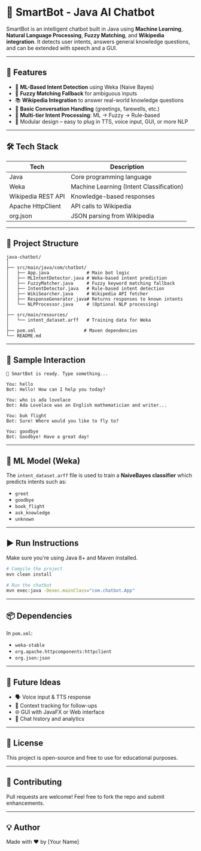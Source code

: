 # 🤖 SmartBot - Java AI Chatbot

SmartBot is an intelligent chatbot built in Java using **Machine Learning**, **Natural Language Processing**, **Fuzzy Matching**, and **Wikipedia integration**. It detects user intents, answers general knowledge questions, and can be extended with speech and a GUI.

---

## 🚀 Features

- 🧠 **ML-Based Intent Detection** using Weka (Naive Bayes)
- 🤝 **Fuzzy Matching Fallback** for ambiguous inputs
- 📚 **Wikipedia Integration** to answer real-world knowledge questions
- 💬 **Basic Conversation Handling** (greetings, farewells, etc.)
- 🔄 **Multi-tier Intent Processing**: ML → Fuzzy → Rule-based
- 🧪 Modular design – easy to plug in TTS, voice input, GUI, or more NLP

---

## 🛠️ Tech Stack

| Tech               | Description                                    |
|--------------------|------------------------------------------------|
| Java               | Core programming language                      |
| Weka               | Machine Learning (Intent Classification)       |
| Wikipedia REST API | Knowledge-based responses                      |
| Apache HttpClient  | API calls to Wikipedia                         |
| org.json           | JSON parsing from Wikipedia                    |

---

## 🧩 Project Structure

```
java-chatbot/
│
├── src/main/java/com/chatbot/
│   ├── App.java              # Main bot logic
│   ├── MLIntentDetector.java # Weka-based intent prediction
│   ├── FuzzyMatcher.java     # Fuzzy keyword matching fallback
│   ├── IntentDetector.java   # Rule-based intent detection
│   ├── WikiSearcher.java     # Wikipedia API fetcher
│   ├── ResponseGenerator.java# Returns responses to known intents
│   └── NLPProcessor.java     # (Optional NLP processing)
│
├── src/main/resources/
│   └── intent_dataset.arff   # Training data for Weka
│
├── pom.xml                  # Maven dependencies
└── README.md
```

---

## 🧪 Sample Interaction

```
🤖 SmartBot is ready. Type something...

You: hello  
Bot: Hello! How can I help you today?

You: who is ada lovelace  
Bot: Ada Lovelace was an English mathematician and writer...

You: buk flight  
Bot: Sure! Where would you like to fly to?

You: goodbye  
Bot: Goodbye! Have a great day!
```

---

## 🧠 ML Model (Weka)

The `intent_dataset.arff` file is used to train a **NaiveBayes classifier** which predicts intents such as:
- `greet`
- `goodbye`
- `book_flight`
- `ask_knowledge`
- `unknown`

---

## ▶️ Run Instructions

Make sure you're using Java 8+ and Maven installed.

```bash
# Compile the project
mvn clean install

# Run the chatbot
mvn exec:java -Dexec.mainClass="com.chatbot.App"
```

---

## 📦 Dependencies

In `pom.xml`:

- `weka-stable`
- `org.apache.httpcomponents:httpclient`
- `org.json:json`

---

## 🔮 Future Ideas

- 🗣️ Voice input & TTS response
- 🧠 Context tracking for follow-ups
- 🌐 GUI with JavaFX or Web interface
- 🧪 Chat history and analytics

---

## 📄 License

This project is open-source and free to use for educational purposes.

---

## 🤝 Contributing

Pull requests are welcome! Feel free to fork the repo and submit enhancements.

---

## 💡 Author

Made with ❤️ by [Your Name]
